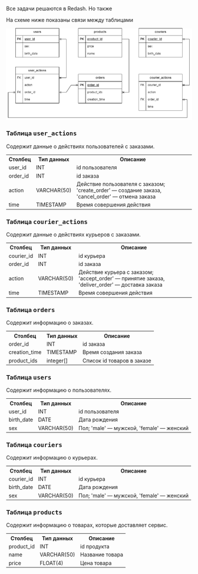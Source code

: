 Все задачи решаются в Redash.
Но также 


На схеме ниже показаны связи между таблицами

![ER](https://github.com/Nnastyavas/Karpov.courses.SQL_simulator/blob/main/ER_karpov.png)

### Таблица <kbd>user_actions</kbd>
Содержит данные о действиях пользователей с заказами.

<table>
  <tr>
    <th>Столбец</th>
    <th>Тип данных</th>
    <th>Описание</th>
  </tr>
  <tr>
    <td>user_id</td>
    <td>INT</td>
    <td>id пользователя</td>
  </tr>
  <tr>
    <td>order_id</td>
    <td>INT</td>
    <td>id заказа</td>
  </tr>
  <tr>
    <td>action</td>
    <td>VARCHAR(50)</td>
    <td>Действие пользователя с заказом; 'create_order' — создание заказа, 'cancel_order' — отмена заказа</td>
  </tr>
  <tr>
    <td>time</td>
    <td>TIMESTAMP</td>
    <td>Время совершения действия</td>
  </tr>
</table>

### Таблица <kbd>courier_actions</kbd>
Содержит данные о действиях курьеров с заказами.

<table>
  <tr>
    <th>Столбец</th>
    <th>Тип данных</th>
    <th>Описание</th>
  </tr>
  <tr>
    <td>courier_id</td>
    <td>INT</td>
    <td>id курьера</td>
  </tr>
  <tr>
    <td>order_id</td>
    <td>INT</td>
    <td>id заказа</td>
  </tr>
  <tr>
    <td>action</td>
    <td>VARCHAR(50)</td>
    <td>Действие курьера с заказом; 'accept_order' — принятие заказа, 'deliver_order' — доставка заказа</td>
  </tr>
  <tr>
    <td>time</td>
    <td>TIMESTAMP</td>
    <td>Время совершения действия</td>
  </tr>
</table>

### Таблица <kbd>orders</kbd>
Содержит информацию о заказах.

<table>
  <tr>
    <th>Столбец</th>
    <th>Тип данных</th>
    <th>Описание</th>
  </tr>
  <tr>
    <td>order_id</td>
    <td>INT</td>
    <td>id заказа</td>
  </tr>
  <tr>
    <td>creation_time</td>
    <td>TIMESTAMP</td>
    <td>Время создания заказа</td>
  </tr>
  <tr>
    <td>product_ids</td>
    <td>integer[]</td>
    <td>Список id товаров в заказе</td>
  </tr>
</table>

### Таблица <kbd>users</kbd>
Содержит информацию о пользователях.

<table>
  <tr>
    <th>Столбец</th>
    <th>Тип данных</th>
    <th>Описание</th>
  </tr>
  <tr>
    <td>user_id </td>
    <td>INT </td>
    <td>id пользователя</td>
  </tr>
  <tr>
    <td>birth_date </td>
    <td>DATE</td>
    <td>Дата рождения</td>
  </tr>
  <tr>
    <td>sex </td>
    <td>VARCHAR(50)</td>
    <td>Пол; 'male' — мужской, 'female' — женский</td>
  </tr>
</table>

### Таблица <kbd>couriers</kbd>
Содержит информацию о курьерах.

<table>
  <tr>
    <th>Столбец</th>
    <th>Тип данных</th>
    <th>Описание</th>
  </tr>
  <tr>
    <td>courier_id </td>
    <td>INT </td>
    <td>id курьера</td>
  </tr>
  <tr>
    <td>birth_date </td>
    <td>DATE</td>
    <td>Дата рождения</td>
  </tr>
  <tr>
    <td>sex </td>
    <td>VARCHAR(50)</td>
    <td>Пол; 'male' — мужской, 'female' — женский</td>
  </tr>
</table>

### Таблица <kbd>products</kbd>
Содержит информацию о товарах, которые доставляет сервис.

<table>
  <tr>
    <th>Столбец</th>
    <th>Тип данных</th>
    <th>Описание</th>
  </tr>
  <tr>
    <td>product_id </td>
    <td>INT </td>
    <td>id продукта</td>
  </tr>
  <tr>
    <td>name </td>
    <td>VARCHAR(50)</td>
    <td>Название товара</td>
  </tr>
  <tr>
    <td>price</td>
    <td>FLOAT(4)</td>
    <td>Цена товара</td>
  </tr>
</table>
